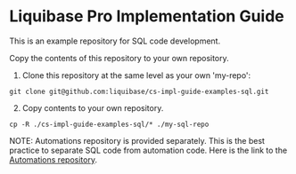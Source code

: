 # Liquibase Pro Implementation Guide

This is an example repository for SQL code development.

Copy the contents of this repository to your own repository.

1. Clone this repository at the same level as your own 'my-repo':

`git clone git@github.com:liquibase/cs-impl-guide-examples-sql.git`

2. Copy contents to your own repository.

`cp -R ./cs-impl-guide-examples-sql/* ./my-sql-repo`

NOTE: Automations repository is provided separately. This is the best practice to separate SQL code from automation code. Here is the link to the [Automations repository](https://github.com/liquibase/cs-impl-guide-examples-automations).


